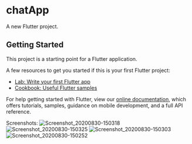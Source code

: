 # chatApp

A new Flutter project.

## Getting Started

This project is a starting point for a Flutter application.

A few resources to get you started if this is your first Flutter project:

- [Lab: Write your first Flutter app](https://flutter.dev/docs/get-started/codelab)
- [Cookbook: Useful Flutter samples](https://flutter.dev/docs/cookbook)

For help getting started with Flutter, view our
[online documentation](https://flutter.dev/docs), which offers tutorials,
samples, guidance on mobile development, and a full API reference.

Screenshots:
![Screenshot_20200830-150318](https://user-images.githubusercontent.com/46296762/91656106-a0808e00-ead3-11ea-9784-70dc3b6b86d7.jpg)
![Screenshot_20200830-150325](https://user-images.githubusercontent.com/46296762/91656126-c9088800-ead3-11ea-8ad3-77261adbf285.jpg)
![Screenshot_20200830-150303](https://user-images.githubusercontent.com/46296762/91656130-d02f9600-ead3-11ea-9329-55c711118514.jpg)
![Screenshot_20200830-150252](https://user-images.githubusercontent.com/46296762/91656132-d6257700-ead3-11ea-95e0-44ec42b7c157.jpg)
